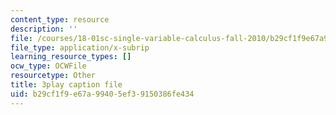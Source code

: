 ```yaml
---
content_type: resource
description: ''
file: /courses/18-01sc-single-variable-calculus-fall-2010/b29cf1f9e67a99405ef39150386fe434_ShGBRUx2ub8.srt
file_type: application/x-subrip
learning_resource_types: []
ocw_type: OCWFile
resourcetype: Other
title: 3play caption file
uid: b29cf1f9-e67a-9940-5ef3-9150386fe434
---
```

